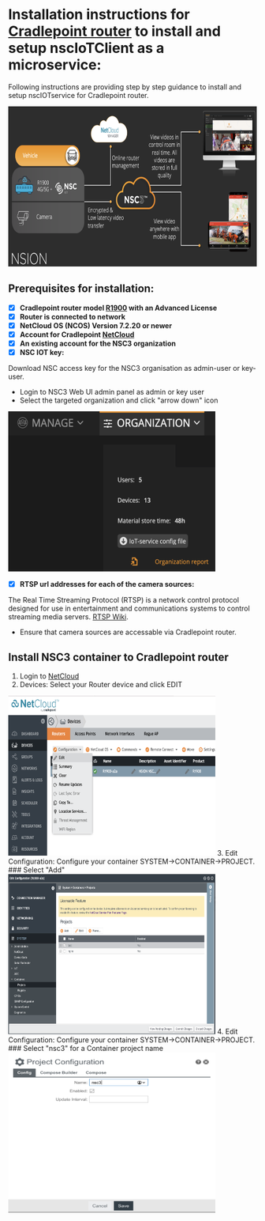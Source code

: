 # Installation instructions for [Cradlepoint router]( https://cradlepoint.com) to install and setup nscIoTClient as a microservice:
Following instructions are providing step by step guidance to install and setup nscIOTservice for Cradlepoint router.

<img src="https://github.com/NSION/nscIotService-docker/blob/main/pictures/Cradlepoint-NSC3.png" width="680" height="324">

## Prerequisites for installation:
- [x] **Cradlepoint router model [R1900](https://cradlepoint.com/product/endpoints/r1900-series/) with an Advanced License**
- [x] **Router is connected to network**
- [x] **NetCloud OS (NCOS) Version 7.2.20 or newer**
- [x] **Account for Cradlepoint [NetCloud](https://www.cradlepointecm.com/ecm.html#devices/routers)**
- [x] **An existing account for the NSC3 organization**
- [x] **NSC IOT key:**

Download NSC access key for the NSC3 organisation as admin-user or key-user.

+ Login to NSC3 Web UI admin panel as admin or key user
+ Select the targeted organization and click "arrow down" icon
<img src="https://github.com/NSION/nscIotService-docker/blob/main/pictures/how-to-iotkey.png" width="420" height="324">

- [x] **RTSP url addresses for each of the camera sources:**

The Real Time Streaming Protocol (RTSP) is a network control protocol designed for use in entertainment and communications systems to control streaming media servers. [RTSP Wiki](https://en.wikipedia.org/wiki/Real_Time_Streaming_Protocol). 
+ Ensure that camera sources are accessable via Cradlepoint router.

## Install NSC3 container to Cradlepoint router
1. Login to [NetCloud](https://www.cradlepointecm.com/ecm.html#devices/routers)
2. Devices: Select your Router device and click EDIT
<img src="https://github.com/NSION/nscIotService-docker/blob/main/pictures/Cradlepoint1.png" width="420" height="324">
3. Edit Configuration: Configure your container SYSTEM→CONTAINER→PROJECT. 
### Select "Add" 
<img src="https://github.com/NSION/nscIotService-docker/blob/main/pictures/Cradlepoint2.png" width="420" height="324">
4. Edit Configuration: Configure your container SYSTEM→CONTAINER→PROJECT. 
### Select "nsc3" for a Container project name 
<img src="https://github.com/NSION/nscIotService-docker/blob/main/pictures/Cradlepoint3.png" width="420" height="324">


